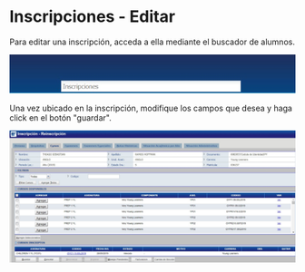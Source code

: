 # Inscripciones - Editar

Para editar una inscripción, acceda a ella mediante el buscador de alumnos.

![buscador alumnos](../ingreso/img/arribaCentro.jpg)

Una vez ubicado en la inscripción, modifique los campos que desea y haga click en el botón "guardar".

![inscripcion](./img/editarInscripcion.jpg)
